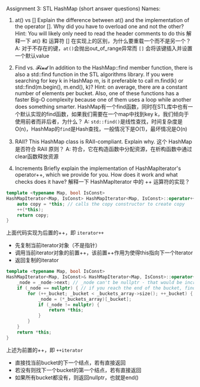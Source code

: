 Assignment 3: STL HashMap (short answer questions)
Names:

1. at() vs []
Explain the difference between at() and the implementation of the operator []. Why did you have to overload one and not the other?
Hint: You will likely only need to read the header comments to do this
解释一下 at() 和 运算符 [] 在实现上的区别，为什么要重载一个而不是另一个？
A: 对于不存在的键，`at()`会抛出out_of_range异常而 `[]` 会将该键插入并设置一个默认value

2. Find vs. 𝓕𝓲𝓷𝓭
In addition to the HashMap::find member function, there is also a std::find function in the STL algorithms library. If you were searching for key k in HashMap m, is it preferable to call m.find(k) or std::find(m.begin(), m.end(), k)?
Hint: on average, there are a constant number of elements per bucket. Also, one of these functions has a faster Big-O complexity because one of them uses a loop while another does something smarter.
HashMap有一个find函数，同时在STL库中也有一个默认实现的find函数，如果我们需要在一个map中找到key k，我们倾向于使用前者而非后者，为什么？
A: `std::find()`是线性查找，时间复杂度是O(n)，HashMap的`find`是Hash查找，一般情况下是O(1)，最坏情况是O(n)

3. RAII?
This HashMap class is RAII-compliant. Explain why.
这个 HashMap 是否符合 RAII 原则？
A: 符合，它在构造函数中分配资源，在析构函数中通过clear函数释放资源

4. Increments
Briefly explain the implementation of HashMapIterator's operator++, which we provide for you. How does it work and what checks does it have?
解释一下 HashMapIterator 中的 ++ 运算符的实现？
```c++
template <typename Map, bool IsConst>
HashMapIterator<Map, IsConst> HashMapIterator<Map, IsConst>::operator++(int) {
    auto copy = *this; // calls the copy constructor to create copy
    ++(*this);
    return copy;
}
```
上面代码实现为后置的++，即 `iterator++`

- 先复制当前iterator对象（不是指针）
- 调用当前iterator对象的前置++，该前置++作用为使得this指向下一个Iterator
- 返回复制的iterator

```c++
template <typename Map, bool IsConst>
HashMapIterator<Map, IsConst>& HashMapIterator<Map, IsConst>::operator++() {
    _node = _node->next; // _node can't be nullptr - that would be incrementing end()
    if (_node == nullptr) { // if you reach the end of the bucket, find the next bucket
        for (++_bucket; _bucket < _buckets_array->size(); ++_bucket) {
            _node = (*_buckets_array)[_bucket];
            if (_node != nullptr) {
                return *this;
            }
        }
    }
    return *this;
}
```

  上述为前置的++，即 `++iterator`

- 直接找当前bucket的下一个结点，若有直接返回
- 若没有则找下一个bucket的第一个结点，若有直接返回
- 如果所有bucket都没有，则返回nullptr，也就是end()